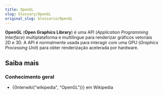 ```yaml
---
title: OpenGL
slug: Glossary/OpenGL
original_slug: Glossario/OpenGL
---
```

**OpenGL** (**Open Graphics Library**) é uma API (_Application Programming Interface_) multiplataforma e multilíngue para renderizar gráficos vetoriais 2D e 3D. A API é normalmente usada para interagir com uma GPU (_Graphics Processing Unit_) para obter renderização acelerada por hardware.

## Saiba mais

### Conhecimento geral

- {{Interwiki("wikipedia", "OpenGL")}} em Wikipedia

